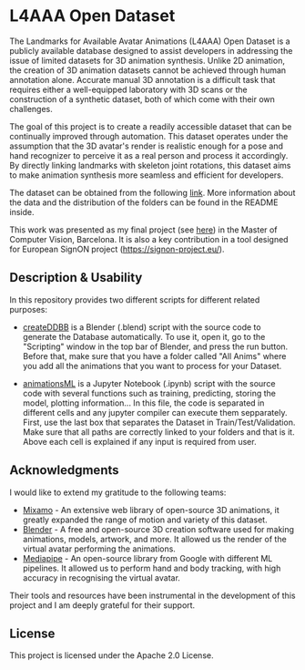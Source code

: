 # L4AAA Open Dataset
The Landmarks for Available Avatar Animations (L4AAA) Open Dataset is a publicly available database designed to assist developers in addressing the issue of limited datasets for 3D animation synthesis. Unlike 2D animation, the creation of 3D animation datasets cannot be achieved through human annotation alone. Accurate manual 3D annotation is a difficult task that requires either a well-equipped laboratory with 3D scans or the construction of a synthetic dataset, both of which come with their own challenges.

The goal of this project is to create a readily accessible dataset that can be continually improved through automation. This dataset operates under the assumption that the 3D avatar's render is realistic enough for a pose and hand recognizer to perceive it as a real person and process it accordingly. By directly linking landmarks with skeleton joint rotations, this dataset aims to make animation synthesis more seamless and efficient for developers.

The dataset can be obtained from the following [link](https://drive.google.com/file/d/1N-t9Pwn2POXmpsGL3vInL04HoXPsIXXd/view?usp=share_link). More information about the data and the distribution of the folders can be found in the README inside.

This work was presented as my final project (see [here](./MasterThesis.pdf)) in the Master of Computer Vision, Barcelona. It is also a key contribution in a tool designed for European SignON project (https://signon-project.eu/).

## Description & Usability
In this repository provides two different scripts for different related purposes:

- [createDDBB](./createDDBB.blend) is a Blender (.blend) script with the source code to generate the Database automatically. To use it, open it, go to the "Scripting" window in the top bar of Blender, and press the run button. Before that, make sure that you have a folder called "All Anims" where you add all the animations that you want to process for your Dataset.

- [animationsML](./animationsML.ipynb) is a Jupyter Notebook (.ipynb) script with the source code with several functions such as training, predicting, storing the model, plotting information... In this file, the code is separated in different cells and any jupyter compiler can execute them sepparately. First, use the last box that separates the Dataset in Train/Test/Validation. Make sure that all paths are correctly linked to your folders and that is it. Above each cell is explained if any input is required from user. 

## Acknowledgments
I would like to extend my gratitude to the following teams:

- [Mixamo](https://www.mixamo.com/) - An extensive web library of open-source 3D animations, it greatly expanded the range of motion and variety of this dataset.
- [Blender](https://www.blender.org/) - A free and open-source 3D creation software used for making animations, models, artwork, and more. It allowed us the render of the virtual avatar performing the animations.
- [Mediapipe](https://github.com/google/mediapipe) - An open-source library from Google with different ML pipelines. It allowed us to perform hand and body tracking, with high accuracy in recognising the virtual avatar.

Their tools and resources have been instrumental in the development of this project and I am deeply grateful for their support.

## License
This project is licensed under the Apache 2.0 License.
